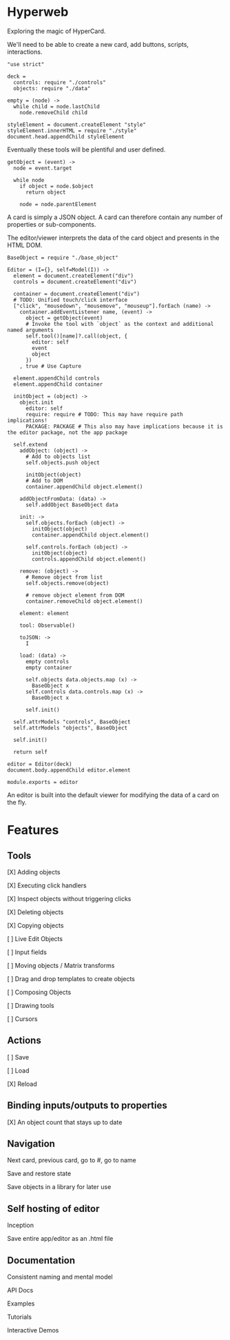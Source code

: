 Hyperweb
========

Exploring the magic of HyperCard.

We'll need to be able to create a new card, add buttons, scripts, interactions.

    "use strict"

    deck =
      controls: require "./controls"
      objects: require "./data"

    empty = (node) ->
      while child = node.lastChild
        node.removeChild child

    styleElement = document.createElement "style"
    styleElement.innerHTML = require "./style"
    document.head.appendChild styleElement

Eventually these tools will be plentiful and user defined.

    getObject = (event) ->
      node = event.target

      while node
        if object = node.$object
          return object

        node = node.parentElement

A card is simply a JSON object. A card can therefore contain any number of
properties or sub-components.

The editor/viewer interprets the data of the card object and presents in the HTML DOM.

    BaseObject = require "./base_object"

    Editor = (I={}, self=Model(I)) ->
      element = document.createElement("div")
      controls = document.createElement("div")

      container = document.createElement("div")
      # TODO: Unified touch/click interface
      ["click", "mousedown", "mousemove", "mouseup"].forEach (name) ->
        container.addEventListener name, (event) ->
          object = getObject(event)
          # Invoke the tool with `object` as the context and additional named arguments
          self.tool()[name]?.call(object, {
            editor: self
            event
            object
          })
        , true # Use Capture

      element.appendChild controls
      element.appendChild container

      initObject = (object) ->
        object.init
          editor: self
          require: require # TODO: This may have require path implications!
          PACKAGE: PACKAGE # This also may have implications because it is the editor package, not the app package

      self.extend
        addObject: (object) ->
          # Add to objects list
          self.objects.push object

          initObject(object)
          # Add to DOM
          container.appendChild object.element()

        addObjectFromData: (data) ->
          self.addObject BaseObject data

        init: ->
          self.objects.forEach (object) ->
            initObject(object)
            container.appendChild object.element()

          self.controls.forEach (object) ->
            initObject(object)
            controls.appendChild object.element()

        remove: (object) ->
          # Remove object from list
          self.objects.remove(object)

          # remove object element from DOM
          container.removeChild object.element()

        element: element

        tool: Observable()

        toJSON: ->
          I

        load: (data) ->
          empty controls
          empty container

          self.objects data.objects.map (x) -> 
            BaseObject x
          self.controls data.controls.map (x) -> 
            BaseObject x

          self.init()

      self.attrModels "controls", BaseObject
      self.attrModels "objects", BaseObject

      self.init()

      return self

    editor = Editor(deck)
    document.body.appendChild editor.element

    module.exports = editor

An editor is built into the default viewer for modifying the data of a card on
the fly.

Features
========

Tools
-----

[X] Adding objects

[X] Executing click handlers

[X] Inspect objects without triggering clicks

[X] Deleting objects

[X] Copying objects

[ ] Live Edit Objects

[ ] Input fields

[ ] Moving objects / Matrix transforms

[ ] Drag and drop templates to create objects

[ ] Composing Objects

[ ] Drawing tools

[ ] Cursors

Actions
-------

[ ] Save

[ ] Load

[X] Reload

Binding inputs/outputs to properties
----------------------------

[X] An object count that stays up to date

Navigation
----------

Next card, previous card, go to #, go to name

Save and restore state

Save objects in a library for later use

Self hosting of editor
----------------------

Inception

Save entire app/editor as an .html file

Documentation
-------------

Consistent naming and mental model

API Docs

Examples

Tutorials

Interactive Demos
